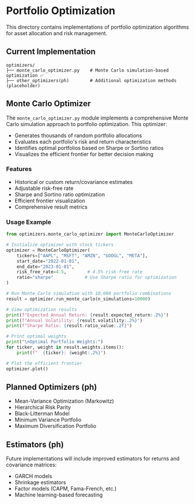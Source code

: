 # Portfolio Optimization

This directory contains implementations of portfolio optimization algorithms for asset allocation and risk management.

## Current Implementation

```
optimizers/
├── monte_carlo_optimizer.py    # Monte Carlo simulation-based optimization ✅
├── other_optimizers(ph)        # Additional optimization methods (placeholder)
```

## Monte Carlo Optimizer

The `monte_carlo_optimizer.py` module implements a comprehensive Monte Carlo simulation approach to portfolio optimization. This optimizer:

- Generates thousands of random portfolio allocations
- Evaluates each portfolio's risk and return characteristics
- Identifies optimal portfolios based on Sharpe or Sortino ratios
- Visualizes the efficient frontier for better decision making

### Features

- Historical or custom return/covariance estimates
- Adjustable risk-free rate
- Sharpe and Sortino ratio optimization
- Efficient frontier visualization
- Comprehensive result metrics

### Usage Example

```python
from optimizers.monte_carlo_optimizer import MonteCarloOptimizer

# Initialize optimizer with stock tickers
optimizer = MonteCarloOptimizer(
    tickers=["AAPL", "MSFT", "AMZN", "GOOGL", "META"],
    start_date="2022-01-01",
    end_date="2023-01-01",
    risk_free_rate=4.5,        # 4.5% risk-free rate
    ratio="sharpe"            # Use Sharpe ratio for optimization
)

# Run Monte Carlo simulation with 10,000 portfolio combinations
result = optimizer.run_monte_carlo(n_simulations=10000)

# View optimization results
print(f"Expected Annual Return: {result.expected_return:.2%}")
print(f"Annual Volatility: {result.volatility:.2%}")
print(f"Sharpe Ratio: {result.ratio_value:.2f}")

# Print optimal weights
print("\nOptimal Portfolio Weights:")
for ticker, weight in result.weights.items():
    print(f"  {ticker}: {weight:.2%}")

# Plot the efficient frontier
optimizer.plot()
```

## Planned Optimizers (ph)

- Mean-Variance Optimization (Markowitz)
- Hierarchical Risk Parity
- Black-Litterman Model
- Minimum Variance Portfolio
- Maximum Diversification Portfolio

## Estimators (ph)

Future implementations will include improved estimators for returns and covariance matrices:
- GARCH models
- Shrinkage estimators
- Factor models (CAPM, Fama-French, etc.)
- Machine learning-based forecasting

